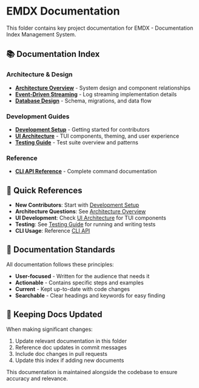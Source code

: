 # EMDX Documentation

This folder contains key project documentation for EMDX - Documentation Index Management System.

## 📚 **Documentation Index**

### **Architecture & Design**
- [**Architecture Overview**](architecture.md) - System design and component relationships
- [**Event-Driven Streaming**](event-driven-streaming.md) - Log streaming implementation details
- [**Database Design**](database-design.md) - Schema, migrations, and data flow

### **Development Guides**  
- [**Development Setup**](development-setup.md) - Getting started for contributors
- [**UI Architecture**](ui-architecture.md) - TUI components, theming, and user experience
- [**Testing Guide**](testing.md) - Test suite overview and patterns

### **Reference**
- [**CLI API Reference**](cli-api.md) - Complete command documentation

## 🎯 **Quick References**

- **New Contributors**: Start with [Development Setup](development-setup.md)
- **Architecture Questions**: See [Architecture Overview](architecture.md)
- **UI Development**: Check [UI Architecture](ui-architecture.md) for TUI components
- **Testing**: See [Testing Guide](testing.md) for running and writing tests
- **CLI Usage**: Reference [CLI API](cli-api.md)

## 📖 **Documentation Standards**

All documentation follows these principles:
- **User-focused** - Written for the audience that needs it
- **Actionable** - Contains specific steps and examples
- **Current** - Kept up-to-date with code changes
- **Searchable** - Clear headings and keywords for easy finding

## 🔄 **Keeping Docs Updated**

When making significant changes:
1. Update relevant documentation in this folder
2. Reference doc updates in commit messages
3. Include doc changes in pull requests
4. Update this index if adding new documents

This documentation is maintained alongside the codebase to ensure accuracy and relevance.